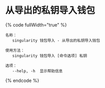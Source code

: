 # 从导出的私钥导入钱包

{% code fullWidth="true" %}
```
名称：
   singularity 钱包导入 - 从导出的私钥导入钱包

使用方法：
   singularity 钱包导入 [命令选项] 私钥

选项：
   --help, -h  显示帮助信息
```
{% endcode %}
